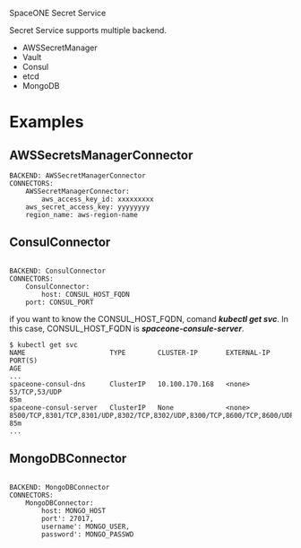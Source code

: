 SpaceONE Secret Service

Secret Service supports multiple backend.

- AWSSecretManager
- Vault
- Consul
- etcd
- MongoDB


# Examples

## AWSSecretsManagerConnector

~~~
BACKEND: AWSSecretManagerConnector
CONNECTORS:
    AWSSecretManagerConnector:
        aws_access_key_id: xxxxxxxxx
	aws_secret_access_key: yyyyyyyy
	region_name: aws-region-name
~~~

## ConsulConnector

~~~

BACKEND: ConsulConnector
CONNECTORS:
    ConsulConnector:
        host: CONSUL_HOST_FQDN
	port: CONSUL_PORT
~~~

if you want to know the CONSUL_HOST_FQDN, comand ***kubectl get svc***.
In this case, CONSUL_HOST_FQDN is ***spaceone-consule-server***.


~~~
$ kubectl get svc
NAME                     TYPE        CLUSTER-IP       EXTERNAL-IP   PORT(S)                                                                   AGE
...
spaceone-consul-dns      ClusterIP   10.100.170.168   <none>        53/TCP,53/UDP                                                             85m
spaceone-consul-server   ClusterIP   None             <none>        8500/TCP,8301/TCP,8301/UDP,8302/TCP,8302/UDP,8300/TCP,8600/TCP,8600/UDP   85m
...
~~~

## MongoDBConnector

~~~

BACKEND: MongoDBConnector
CONNECTORS:
    MongoDBConnector:
        host: MONGO_HOST
        port': 27017,
        username': MONGO_USER,
        password': MONGO_PASSWD
~~~